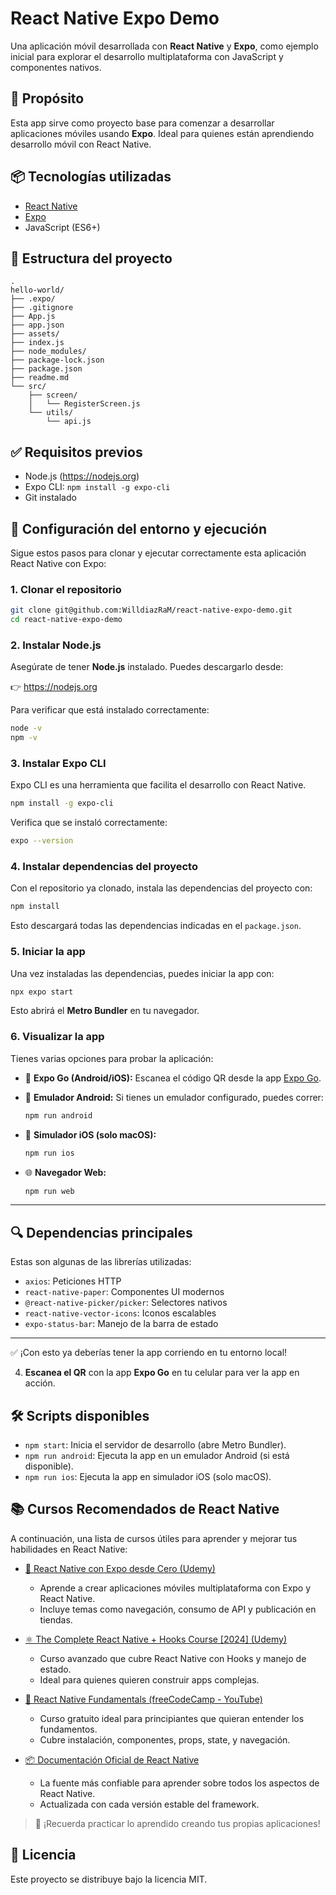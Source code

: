 # React Native Expo Demo

Una aplicación móvil desarrollada con **React Native** y **Expo**, como ejemplo inicial para explorar el desarrollo multiplataforma con JavaScript y componentes nativos.

## 🚀 Propósito

Esta app sirve como proyecto base para comenzar a desarrollar aplicaciones móviles usando **Expo**. Ideal para quienes están aprendiendo desarrollo móvil con React Native.

## 📦 Tecnologías utilizadas

- [React Native](https://reactnative.dev/)
- [Expo](https://expo.dev/)
- JavaScript (ES6+)

## 📁 Estructura del proyecto

```
.
hello-world/
├── .expo/
├── .gitignore
├── App.js
├── app.json
├── assets/
├── index.js
├── node_modules/
├── package-lock.json
├── package.json
├── readme.md
└── src/
    ├── screen/
    │   └── RegisterScreen.js
    └── utils/
        └── api.js

```

## ✅ Requisitos previos

- Node.js (https://nodejs.org)
- Expo CLI: `npm install -g expo-cli`
- Git instalado

## 🧰 Configuración del entorno y ejecución

Sigue estos pasos para clonar y ejecutar correctamente esta aplicación React Native con Expo:

### 1. Clonar el repositorio

```bash
git clone git@github.com:WilldiazRaM/react-native-expo-demo.git
cd react-native-expo-demo
```

### 2. Instalar Node.js

Asegúrate de tener **Node.js** instalado. Puedes descargarlo desde:

👉 https://nodejs.org

Para verificar que está instalado correctamente:

```bash
node -v
npm -v
```

### 3. Instalar Expo CLI

Expo CLI es una herramienta que facilita el desarrollo con React Native.

```bash
npm install -g expo-cli
```

Verifica que se instaló correctamente:

```bash
expo --version
```

### 4. Instalar dependencias del proyecto

Con el repositorio ya clonado, instala las dependencias del proyecto con:

```bash
npm install
```

Esto descargará todas las dependencias indicadas en el `package.json`.

### 5. Iniciar la app

Una vez instaladas las dependencias, puedes iniciar la app con:

```bash
npx expo start
```

Esto abrirá el **Metro Bundler** en tu navegador.

### 6. Visualizar la app

Tienes varias opciones para probar la aplicación:

- 📱 **Expo Go (Android/iOS):** Escanea el código QR desde la app [Expo Go](https://expo.dev/client).
- 🤖 **Emulador Android:** Si tienes un emulador configurado, puedes correr:

  ```bash
  npm run android
  ```

- 🍏 **Simulador iOS (solo macOS):**

  ```bash
  npm run ios
  ```

- 🌐 **Navegador Web:**

  ```bash
  npm run web
  ```

---

## 🔍 Dependencias principales

Estas son algunas de las librerías utilizadas:

- `axios`: Peticiones HTTP
- `react-native-paper`: Componentes UI modernos
- `@react-native-picker/picker`: Selectores nativos
- `react-native-vector-icons`: Iconos escalables
- `expo-status-bar`: Manejo de la barra de estado

---

✅ ¡Con esto ya deberías tener la app corriendo en tu entorno local!

4. **Escanea el QR** con la app **Expo Go** en tu celular para ver la app en acción.

## 🛠️ Scripts disponibles

- `npm start`: Inicia el servidor de desarrollo (abre Metro Bundler).
- `npm run android`: Ejecuta la app en un emulador Android (si está disponible).
- `npm run ios`: Ejecuta la app en simulador iOS (solo macOS).

## 📚 Cursos Recomendados de React Native

A continuación, una lista de cursos útiles para aprender y mejorar tus habilidades en React Native:

- [📱 React Native con Expo desde Cero (Udemy)](https://www.udemy.com/course/react-native-expo-desde-cero/)
  - Aprende a crear aplicaciones móviles multiplataforma con Expo y React Native.
  - Incluye temas como navegación, consumo de API y publicación en tiendas.

- [⚛️ The Complete React Native + Hooks Course [2024] (Udemy)](https://www.udemy.com/course/the-complete-react-native-and-redux-course/)
  - Curso avanzado que cubre React Native con Hooks y manejo de estado.
  - Ideal para quienes quieren construir apps complejas.

- [🚀 React Native Fundamentals (freeCodeCamp - YouTube)](https://www.youtube.com/watch?v=0-S5a0eXPoc)
  - Curso gratuito ideal para principiantes que quieran entender los fundamentos.
  - Cubre instalación, componentes, props, state, y navegación.

- [📦 Documentación Oficial de React Native](https://reactnative.dev/docs/getting-started)
  - La fuente más confiable para aprender sobre todos los aspectos de React Native.
  - Actualizada con cada versión estable del framework.

> 🔗 ¡Recuerda practicar lo aprendido creando tus propias aplicaciones!


## 📄 Licencia

Este proyecto se distribuye bajo la licencia MIT.
